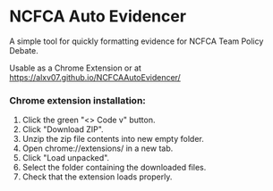 # NCFCA Auto Evidencer
A simple tool for quickly formatting evidence for NCFCA Team Policy Debate.

Usable as a Chrome Extension or at https://alxv07.github.io/NCFCAAutoEvidencer/

### Chrome extension installation:
1. Click the green "<> Code v" button.
2. Click "Download ZIP".
3. Unzip the zip file contents into new empty folder.
4. Open chrome://extensions/ in a new tab.
5. Click "Load unpacked".
6. Select the folder containing the downloaded files.
7. Check that the extension loads properly.
